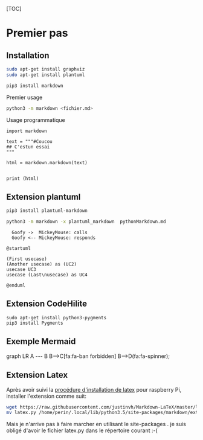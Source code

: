 
[TOC]

# Premier pas

## Installation


```bash
sudo apt-get install graphviz
sudo apt-get install plantuml
```

```bash
pip3 install markdown
```

Premier usage

```bash
python3 -m markdown <fichier.md>
```

Usage programmatique

```python3
import markdown

text = """#Coucou
## C'estun essai
"""

html = markdown.markdown(text)


print (html)
```

## Extension plantuml

```bash
pip3 install plantuml-markdown
```

```bash
python3 -m markdown -x plantuml_markdown  pythonMarkdown.md
```


```plantuml format="txt" classes="uml myDiagram" alt="My super diagram placeholder" title="My super diagram" width="300px" height="300px"
  Goofy ->  MickeyMouse: calls
  Goofy <-- MickeyMouse: responds
```


```plantuml format="png" classes="uml myDiagram" alt="My super diagram placeholder" title="My super diagram" width="300px" height="300px"
@startuml

(First usecase)
(Another usecase) as (UC2)  
usecase UC3
usecase (Last\nusecase) as UC4

@enduml
```


## Extension CodeHilite

```
sudo apt-get install python3-pygments
pip3 install Pygments
```

## Exemple Mermaid

<div class="mermaid">
  graph LR
      A --- B
      B-->C[fa:fa-ban forbidden]
      B-->D(fa:fa-spinner);
</div>


## Extension Latex

Après avoir suivi la [procédure d'installation de latex](latex.md) pour raspberry Pi, installer l'extension comme suit:

```bash
wget https://raw.githubusercontent.com/justinvh/Markdown-LaTeX/master/latex.py
mv latex.py /home/perin/.local/lib/python3.5/site-packages/markdown/extensions
```
Mais je n'arrive pas à faire marcher en utilisant le site-packages . je suis obligé d'avoir le fichier latex.py dans le répertoire courant :-(



